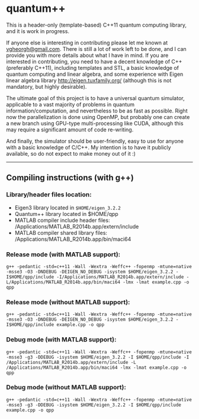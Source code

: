 quantum++
===

This is a header-only (template-based) C++11 quantum computing library, and it is work in progress.

If anyone else is interesting in contributing please let me known at vgheorgh@gmail.com. There is still a lot of work left to be done, and I can provide you with more details about what I have in mind. If you are interested in contributing, you need to have a decent knowledge of C++ (preferably C++11), including templates and STL, a basic knowledge of quantum computing and linear algebra, and some experience with Eigen linear algebra library http://eigen.tuxfamily.org/ (although this is not mandatory, but highly desirable).

The ultimate goal of this project is to have a universal quantum simulator, applicable to a vast majority of problems in quantum information/computation, and nevertheless to be as fast as possible. Right now the parallelization is done using OpenMP, but probably one can create a new branch using GPU-type multi-processing like CUDA, although this may require a significant amount of code re-writing.

And finally, the simulator should be user-friendly, easy to use for anyone with a basic knowledge of C/C++. My intention is to have it publicly available, so do not expect to make money out of it :)

---

## Compiling instructions (with g++)

### Library/header files location:

- Eigen3 library located in `$HOME/eigen_3.2.2`
- Quantum++ library located in $HOME/qpp
- MATLAB compiler include header files: /Applications/MATLAB_R2014b.app/extern/include 
- MATLAB compiler shared library files: /Applications/MATLAB_R2014b.app/bin/maci64


### Release mode (with MATLAB support): 

	g++ -pedantic -std=c++11 -Wall -Wextra -Weffc++ -fopenmp -mtune=native -msse3 -O3 -DNDEBUG -DEIGEN_NO_DEBUG -isystem $HOME/eigen_3.2.2 -I$HOME/qpp/include -I/Applications/MATLAB_R2014b.app/extern/include -L/Applications/MATLAB_R2014b.app/bin/maci64 -lmx -lmat example.cpp -o qpp

### Release mode (without MATLAB support): 

	g++ -pedantic -std=c++11 -Wall -Wextra -Weffc++ -fopenmp -mtune=native -msse3 -O3 -DNDEBUG -DEIGEN_NO_DEBUG -isystem $HOME/eigen_3.2.2 -I$HOME/qpp/include example.cpp -o qpp


### Debug mode (with MATLAB support): 

	g++ -pedantic -std=c++11 -Wall -Wextra -Weffc++ -fopenmp -mtune=native -msse3 -g3 -DDEBUG -isystem $HOME/eigen_3.2.2 -I $HOME/qpp/include -I /Applications/MATLAB_R2014b.app/extern/include -L /Applications/MATLAB_R2014b.app/bin/maci64 -lmx -lmat example.cpp -o qpp

### Debug mode (without MATLAB support): 

	g++ -pedantic -std=c++11 -Wall -Wextra -Weffc++ -fopenmp -mtune=native -msse3 -g3 -DDEBUG -isystem $HOME/eigen_3.2.2 -I $HOME/qpp/include example.cpp -o qpp